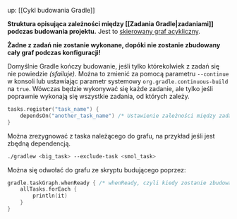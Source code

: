 up: [[Cykl budowania Gradle]]

**Struktura opisująca zależności między [[Zadania Gradle|zadaniami]] podczas budowania projektu.** Jest to [skierowany graf acykliczny](https://en.wikipedia.org/wiki/Directed_acyclic_graph). 

**Żadne z zadań nie zostanie wykonane, dopóki nie zostanie zbudowany cały graf podczas konfiguracji!**

Domyślnie Gradle kończy budowanie, jeśli tylko którekolwiek z zadań się nie powiedzie *(sfailuje)*. Można to zmienić za pomocą parametru `--continue` w konsoli lub ustawiając parametr systemowy `org.gradle.continuous-build` na `true`. Wówczas będzie wykonywać się każde zadanie, ale tylko jeśli poprawnie wykonają się wszystkie zadania, od których zależy.

```kotlin
tasks.register("task_name") {
	dependsOn("another_task_name") /* Ustawienie zależności między zadaniami */
}
```

Można zrezygnować z taska należącego do grafu, na przykład jeśli jest zbędną dependencją.

```bash
./gradlew <big_task> --exclude-task <smol_task>
```

Można się odwołać do grafu ze skryptu budującego poprzez:

```kotlin
gradle.taskGraph.whenReady { /* whenReady, czyli kiedy zostanie zbudowany podczas konfiguracji buildu */
    allTasks.forEach {  
        println(it)  
    }  
}
```